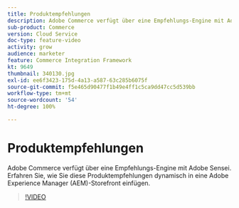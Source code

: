 ```yaml
---
title: Produktempfehlungen
description: Adobe Commerce verfügt über eine Empfehlungs-Engine mit Adobe Sensei. Erfahren Sie, wie Sie diese Produktempfehlungen dynamisch in eine Adobe Experience Manager (AEM)-Storefront einfügen.
sub-product: Commerce
version: Cloud Service
doc-type: feature-video
activity: grow
audience: marketer
feature: Commerce Integration Framework
kt: 9649
thumbnail: 340130.jpg
exl-id: ee6f3423-175d-4a13-a587-63c285b6075f
source-git-commit: f5e465d90477f1b49e4ff1c5ca9dd47cc5d539bb
workflow-type: tm+mt
source-wordcount: '54'
ht-degree: 100%

---
```


# Produktempfehlungen

Adobe Commerce verfügt über eine Empfehlungs-Engine mit Adobe Sensei. Erfahren Sie, wie Sie diese Produktempfehlungen dynamisch in eine Adobe Experience Manager (AEM)-Storefront einfügen.

>[!VIDEO](https://video.tv.adobe.com/v/340130/?learn=on)
